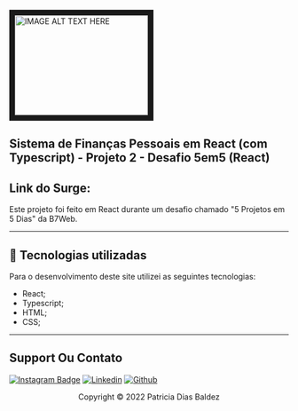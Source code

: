 <a href="https://user-images.githubusercontent.com/88301906/158671516-e9de41cc-9103-471a-ada5-d240c4d58ded.mp4
" target="_blank"><img src="https://user-images.githubusercontent.com/88301906/158671516-e9de41cc-9103-471a-ada5-d240c4d58ded.mp4" 
alt="IMAGE ALT TEXT HERE" width="240" height="180" border="10" /></a>



## Sistema de Finanças Pessoais em React (com Typescript) - Projeto 2 - Desafio 5em5 (React)


## Link do Surge:   

Este projeto foi feito em React durante um desafio chamado "5 Projetos em 5 Dias" da B7Web.

---
## 💼 Tecnologias utilizadas
Para o desenvolvimento deste site utilizei as seguintes tecnologias:

- React;
- Typescript;
- HTML;
- CSS;

---
## Support Ou Contato 

[![Instagram Badge](https://img.shields.io/badge/Instagram-E4405F?style=for-the-badge&logo=instagram&logoColor=white)](https://www.instagram.com/patriciabaldez/)
[![Linkedin](https://img.shields.io/badge/LinkedIn-0077B5?style=for-the-badge&logo=linkedin&logoColor=white)](https://www.linkedin.com/in/patricia-dias-baldez-a89b0818a/)
[![Github](https://img.shields.io/badge/GitHub-100000?style=for-the-badge&logo=github&logoColor=white)](https://github.com/Patriciabadez/expense_tracker.git)


<p align="center">Copyright © 2022 Patricia Dias Baldez</p>

